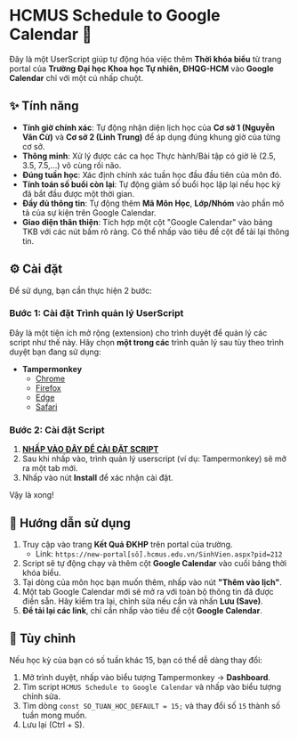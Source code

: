 # HCMUS Schedule to Google Calendar 📅

Đây là một UserScript giúp tự động hóa việc thêm **Thời khóa biểu** từ trang portal của **Trường Đại học Khoa học Tự nhiên, ĐHQG-HCM** vào **Google Calendar** chỉ với một cú nhấp chuột.

## ✨ Tính năng

* **Tính giờ chính xác**: Tự động nhận diện lịch học của **Cơ sở 1 (Nguyễn Văn Cừ)** và **Cơ sở 2 (Linh Trung)** để áp dụng đúng khung giờ của từng cơ sở.
* **Thông minh**: Xử lý được các ca học Thực hành/Bài tập có giờ lẻ (2.5, 3.5, 7.5,...) vô cùng rối não.
* **Đúng tuần học**: Xác định chính xác tuần học đầu đầu tiên của môn đó.
* **Tính toán số buổi còn lại**: Tự động giảm số buổi học lặp lại nếu học kỳ đã bắt đầu được một thời gian.
* **Đầy đủ thông tin**: Tự động thêm **Mã Môn Học**, **Lớp/Nhóm** vào phần mô tả của sự kiện trên Google Calendar.
* **Giao diện thân thiện**: Tích hợp một cột "Google Calendar" vào bảng TKB với các nút bấm rõ ràng. Có thể nhấp vào tiêu đề cột để tải lại thông tin.

## ⚙️ Cài đặt

Để sử dụng, bạn cần thực hiện 2 bước:

### Bước 1: Cài đặt Trình quản lý UserScript

Đây là một tiện ích mở rộng (extension) cho trình duyệt để quản lý các script như thế này. Hãy chọn **một trong các** trình quản lý sau tùy theo trình duyệt bạn đang sử dụng:

* **Tampermonkey**
    * [Chrome](https://chrome.google.com/webstore/detail/tampermonkey/dhdgffkkebhmkfjojejmpbldmpobfkfo)
    * [Firefox](https://addons.mozilla.org/vi/firefox/addon/tampermonkey/)
    * [Edge](https://microsoftedge.microsoft.com/addons/detail/tampermonkey/iikmkjmpaadaobahmlepeloendndfphd)
    * [Safari](https://www.tampermonkey.net/?browser=safari)

### Bước 2: Cài đặt Script

1.  **[NHẤP VÀO ĐÂY ĐỂ CÀI ĐẶT SCRIPT]([link](https://github.com/nvhl/HCMUS-Schedule-to-Google-Calendar/raw/refs/heads/main/HCMUS-Schedule-to-Google-Calendar.user.js))**
2.  Sau khi nhấp vào, trình quản lý userscript (ví dụ: Tampermonkey) sẽ mở ra một tab mới.
3.  Nhấp vào nút **Install** để xác nhận cài đặt.

Vậy là xong!

## 🚀 Hướng dẫn sử dụng

1.  Truy cập vào trang **Kết Quả ĐKHP** trên portal của trường.
    * Link: `https://new-portal[số].hcmus.edu.vn/SinhVien.aspx?pid=212`
2.  Script sẽ tự động chạy và thêm cột **Google Calendar** vào cuối bảng thời khóa biểu.
3.  Tại dòng của môn học bạn muốn thêm, nhấp vào nút **"Thêm vào lịch"**.
4.  Một tab Google Calendar mới sẽ mở ra với toàn bộ thông tin đã được điền sẵn. Hãy kiểm tra lại, chỉnh sửa nếu cần và nhấn **Lưu (Save)**.
5.  **Để tải lại các link**, chỉ cần nhấp vào tiêu đề cột **Google Calendar**.

## 🔧 Tùy chỉnh

Nếu học kỳ của bạn có số tuần khác 15, bạn có thể dễ dàng thay đổi:
1.  Mở trình duyệt, nhấp vào biểu tượng Tampermonkey -> **Dashboard**.
2.  Tìm script `HCMUS Schedule to Google Calendar` và nhấp vào biểu tượng chỉnh sửa.
3.  Tìm dòng `const SO_TUAN_HOC_DEFAULT = 15;` và thay đổi số `15` thành số tuần mong muốn.
4.  Lưu lại (Ctrl + S).
